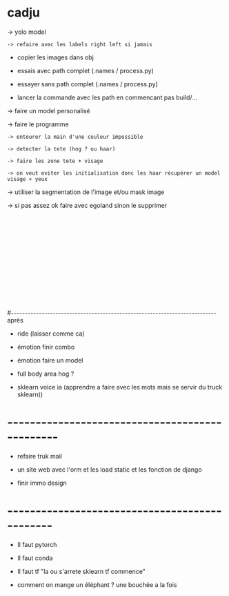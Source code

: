 # cadju


-> yolo model

    -> refaire avec les labels right left si jamais

- copier les images dans obj

- essais avec path complet (.names / process.py)

- essayer sans path complet (.names / process.py)

- lancer la commande avec les path en commencant pas build/...


-> faire un model personalisé

-> faire le programme

    -> entourer la main d'une couleur impossible

    -> detecter la tete (hog ? ou haar)
  
    -> faire les zone tete + visage
  
    -> on veut eviter les initialisation donc les haar récupérer un model visage + yeux

-> utiliser la segmentation de l'image et/ou mask image 

-> si pas assez ok faire avec egoland sinon le supprimer




<br><br><br><br><br><br><br><br><br><br><br><br>




#-------------------------------------------------------------------------- après

- ride (laisser comme ca)

- émotion finir combo

- émotion faire un model

- full body area hog ?

- sklearn voice ia (apprendre a faire avec les mots mais se servir du truck sklearn))


# -----------------------------------------------

- refaire truk mail

- un site web avec l'orm et les load static et les fonction de django

- finir immo design

# ----------------------------------------------

- Il faut pytorch

- Il faut conda

- Il faut tf "la ou s'arrete sklearn tf commence"

- comment on mange un éléphant ? une bouchée a la fois








